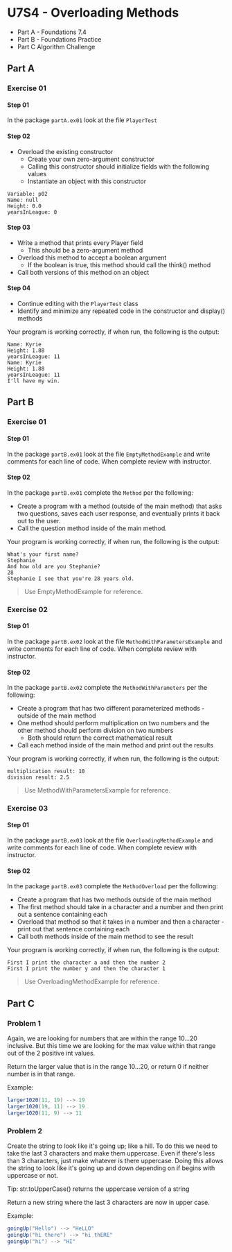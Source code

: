 # U7S4 - Overloading Methods

* Part A - Foundations 7.4
* Part B - Foundations Practice
* Part C Algorithm Challenge

## Part A

### Exercise 01

#### Step 01

In the package `partA.ex01` look at the file `PlayerTest`

#### Step 02
* Overload the existing constructor
  * Create your own zero-argument constructor
  * Calling this constructor should initialize fields with the
  following values
  * Instantiate an object with this constructor
```
Variable: p02
Name: null
Height: 0.0
yearsInLeague: 0

```

#### Step 03
* Write a method that prints every Player field
  * This should be a zero-argument method
* Overload this method to accept a boolean argument
  * If the boolean is true, this method should call the think()
  method
*  Call both versions of this method on an object

#### Step 04
* Continue editing with the `PlayerTest` class
* Identify and minimize any repeated code in the
  constructor and display() methods

Your program is working correctly, if when run, the following is the output:

```
Name: Kyrie
Height: 1.88
yearsInLeague: 11
Name: Kyrie
Height: 1.88
yearsInLeague: 11
I'll have my win.

```

## Part B

### Exercise 01

#### Step 01

In the package `partB.ex01` look at the file `EmptyMethodExample` and write comments for each line of code. When complete review with instructor.

#### Step 02

In the package `partB.ex01` complete the `Method` per the following:

* Create a program with a method (outside of the main method) that asks two questions, saves each user response, and eventually prints it back out to the user.
* Call the question method inside of the main method.

Your program is working correctly, if when run, the following is the output:

```
What's your first name?
Stephanie
And how old are you Stephanie?
28
Stephanie I see that you're 28 years old.

```

> Use EmptyMethodExample for reference.

### Exercise 02

#### Step 01

In the package `partB.ex02` look at the file `MethodWithParametersExample` and write comments for each line of code. When complete review with instructor.

#### Step 02

In the package `partB.ex02` complete the `MethodWithParameters` per the following:

* Create a program that has two different parameterized methods - outside of the main method
* One method should perform multiplication on two numbers and the other method should perform division on two numbers
    * Both should return the correct mathematical result
* Call each method inside of the main method and print out the results

Your program is working correctly, if when run, the following is the output:

```
multiplication result: 10
division result: 2.5
```

> Use MethodWithParametersExample for reference.


### Exercise 03

#### Step 01

In the package `partB.ex03` look at the file `OverloadingMethodExample` and write comments for each line of code. When complete review with instructor.

#### Step 02

In the package `partB.ex03` complete the `MethodOverload` per the following:

* Create a program that has two methods outside of the main method
* The first method should take in a character and a number and then print out a sentence containing each
* Overload that method so that it takes in a number and then a character - print out that sentence containing each
* Call both methods inside of the main method to see the result

Your program is working correctly, if when run, the following is the output:

```
First I print the character a and then the number 2
First I print the number y and then the character 1
```

> Use OverloadingMethodExample for reference.

## Part C
### Problem 1
Again, we are looking for numbers that are within the range 10...20 inclusive.
But this time we are looking for the max value within that range out of the 2 positive int values.

Return the larger value that is in the range 10...20,
or return 0 if neither number is in that range.

Example:
```java
larger1020(11, 19) --> 19
larger1020(19, 11) --> 19
larger1020(11, 9) --> 11
```
### Problem 2
Create the string to look like it's going up; like a hill. To do this we need to take the last 3 characters
and make them uppercase. Even if there's less than 3 characters, just make whatever is there uppercase.
Doing this allows the string to look like it's going up and down depending on if begins with uppercase or not.

Tip: str.toUpperCase() returns the uppercase version of a string

Return a new string where the last 3 characters are now in upper case.

Example:
```java
goingUp("Hello") --> "HeLLO"
goingUp("hi there") --> "hi thERE"
goingUp("hi") --> "HI"
```

